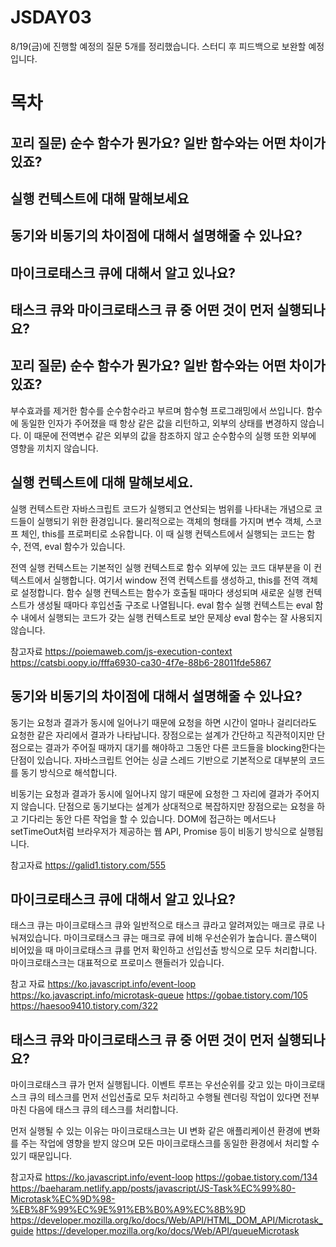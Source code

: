 # JSDAY03

8/19(금)에 진행할 예정의 질문 5개를 정리했습니다.
스터디 후 피드백으로 보완할 예정입니다.

# 목차

## 꼬리 질문) 순수 함수가 뭔가요? 일반 함수와는 어떤 차이가 있죠?

## 실행 컨텍스트에 대해 말해보세요

## 동기와 비동기의 차이점에 대해서 설명해줄 수 있나요?

## 마이크로태스크 큐에 대해서 알고 있나요?

## 태스크 큐와 마이크로태스크 큐 중 어떤 것이 먼저 실행되나요?

## 꼬리 질문) 순수 함수가 뭔가요? 일반 함수와는 어떤 차이가 있죠?

부수효과를 제거한 함수를 순수함수라고 부르며 함수형 프로그래밍에서 쓰입니다. 함수에 동일한 인자가 주어졌을 때 항상 같은 값을 리턴하고, 외부의 상태를 변경하지 않습니다. 이 때문에 전역변수 같은 외부의 값을 참조하지 않고 순수함수의 실행 또한 외부에 영향을 끼치지 않습니다.

## 실행 컨텍스트에 대해 말해보세요.

실행 컨텍스트란 자바스크립트 코드가 실행되고 연산되는 범위를 나타내는 개념으로 코드들이 실행되기 위한 환경입니다. 물리적으로는 객체의 형태를 가지며 변수 객체, 스코프 체인, this를 프로퍼티로 소유합니다. 이 때 실행 컨텍스트에서 실행되는 코드는 함수, 전역, eval 함수가 있습니다.

전역 실행 컨텍스트는 기본적인 실행 컨텍스트로 함수 외부에 있는 코드 대부분을 이 컨텍스트에서 실행합니다. 여기서 window 전역 컨텍스트를 생성하고, this를 전역 객체로 설정합니다.
함수 실행 컨텍스트는 함수가 호출될 때마다 생성되며 새로운 실행 컨텍스트가 생성될 때마다 후입선출 구조로 나열됩니다.
eval 함수 실행 컨텍스트는 eval 함수 내에서 실행되는 코드가 갖는 실행 컨텍스트로 보안 문제상 eval 함수는 잘 사용되지 않습니다.

참고자료
https://poiemaweb.com/js-execution-context
https://catsbi.oopy.io/fffa6930-ca30-4f7e-88b6-28011fde5867

## 동기와 비동기의 차이점에 대해서 설명해줄 수 있나요?

동기는 요청과 결과가 동시에 일어나기 때문에 요청을 하면 시간이 얼마나 걸리더라도 요청한 같은 자리에서 결과가 나타납니다. 장점으로는 설계가 간단하고 직관적이지만 단점으로는 결과가 주어질 때까지 대기를 해야하고 그동안 다른 코드들을 blocking한다는 단점이 있습니다.
자바스크립트 언어는 싱글 스레드 기반으로 기본적으로 대부분의 코드를 동기 방식으로 해석합니다.

비동기는 요청과 결과가 동시에 일어나지 않기 때문에 요청한 그 자리에 결과가 주어지지 않습니다. 단점으로 동기보다는 설계가 상대적으로 복잡하지만 장점으로는 요청을 하고 기다리는 동안 다른 작업을 할 수 있습니다.
DOM에 접근하는 메서드나 setTimeOut처럼 브라우저가 제공하는 웹 API, Promise 등이 비동기 방식으로 실행됩니다.

참고자료
https://galid1.tistory.com/555

## 마이크로태스크 큐에 대해서 알고 있나요?

태스크 큐는 마이크로태스크 큐와 일반적으로 태스크 큐라고 알려져있는 매크로 큐로 나눠져있습니다. 마이크로태스크 큐는 매크로 큐에 비해 우선순위가 높습니다. 콜스택이 비어있을 때 마이크로태스크 큐를 먼저 확인하고 선입선출 방식으로 모두 처리합니다. 마이크로태스크는 대표적으로 프로미스 핸들러가 있습니다.

참고 자료
https://ko.javascript.info/event-loop
https://ko.javascript.info/microtask-queue
https://gobae.tistory.com/105
https://haesoo9410.tistory.com/322

## 태스크 큐와 마이크로태스크 큐 중 어떤 것이 먼저 실행되나요?

마이크로태스크 큐가 먼저 실행됩니다. 이벤트 루프는 우선순위를 갖고 있는 마이크로태스크 큐의 테스크를 먼저 선입선출로 모두 처리하고 수행될 렌더링 작업이 있다면 전부 마친 다음에 태스크 큐의 테스크를 처리합니다.

먼저 실행될 수 있는 이유는 마이크로태스크는 UI 변화 같은 애플리케이션 환경에 변화를 주는 작업에 영향을 받지 않으며 모든 마이크로태스크를 동일한 환경에서 처리할 수 있기 때문입니다.

참고자료
https://ko.javascript.info/event-loop
https://gobae.tistory.com/134
https://baeharam.netlify.app/posts/javascript/JS-Task%EC%99%80-Microtask%EC%9D%98-%EB%8F%99%EC%9E%91%EB%B0%A9%EC%8B%9D
https://developer.mozilla.org/ko/docs/Web/API/HTML_DOM_API/Microtask_guide
https://developer.mozilla.org/ko/docs/Web/API/queueMicrotask
